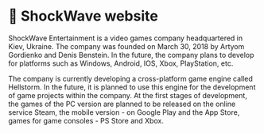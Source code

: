 # 🚀 ShockWave website

ShockWave Entertainment is a video games company headquartered in Kiev, Ukraine. The company was founded on March 30, 2018 by Artyom Gordienko and Denis Benstein. In the future, the company plans to develop for platforms such as Windows, Android, IOS, Xbox, PlayStation, etc.

The company is currently developing a cross-platform game engine called Hellstorm. In the future, it is planned to use this engine for the development of game projects within the company. At the first stages of development, the games of the PC version are planned to be released on the online service Steam, the mobile version - on Google Play and the App Store, games for game consoles - PS Store and Xbox.
